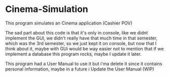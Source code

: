 # Cinema-Simulation
This program simulates an Cinema application (Cashier POV) 

The sad part about this code is that it's only in console, like we didnt implement the GUI, we didn't really have that much time in that semester, which was the 3rd semester, so we just kept it on console, but now that I think about it, maybe with GUi would be way easier not to mention that if we implement a database this program rocks, maybe I update it later.

This program had a User Manual to use it but i'ma delete it since it contains personal information, maybe in a future i Update the User Manual (WIP)
